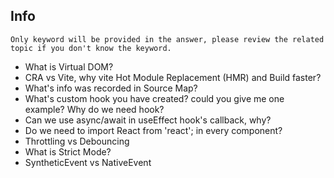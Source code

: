 ## Info

```
Only keyword will be provided in the answer, please review the related topic if you don't know the keyword.
```

- What is Virtual DOM?
- CRA vs Vite, why vite Hot Module Replacement (HMR) and Build faster?
- What's info was recorded in Source Map?
- What's custom hook you have created? could you give me one example? Why do we need hook?
- Can we use async/await in useEffect hook's callback, why?
- Do we need to import React from 'react'; in every component?
- Throttling vs Debouncing
- What is Strict Mode?
- SyntheticEvent vs NativeEvent
